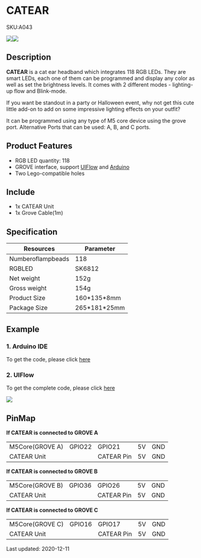 # CATEAR

<el-tag effect="plain">SKU:A043</el-tag>

<div class="product_pic"><img src="assets/img/product_pics/unit/unit_catear_01.webp"><img src="assets/img/product_pics/unit/unit_catear_02.webp"></div>

## Description

**CATEAR** is a cat ear headband which integrates 118 RGB LEDs. They are smart LEDs, each one of them can be programmed and display any color as well as set the brightness levels. It comes with 2 different modes - lighting-up flow and Blink-mode.

If you want be standout in a party or Halloween event, why not get this cute little add-on to add on some impressive lighting effects on your outfit?

It can be programmed using any type of M5 core device using the grove port.
Alternative Ports that can be used: A, B, and C ports.

## Product Features

- RGB LED quantity: 118
- GROVE interface, support [UIFlow](http://flow.m5stack.com) and [Arduino](http://www.arduino.cc)
- Two Lego-compatible holes

## Include

- 1x CATEAR Unit
- 1x Grove Cable(1m)

## Specification

<table class="table-1">
    <thead>
      <tr>
         <th>Resources</th>
         <th>Parameter</th>
      </tr>
    </thead>
    <tbody>
      <tr>
         <td>Numberoflampbeads</td>
         <td>118</td>
      </tr>
      <tr>
         <td>RGBLED</td>
         <td>SK6812</td>
      </tr>
      <tr>
         <td>Net weight</td>
         <td>152g</td>
      </tr>
      <tr>
         <td>Gross weight</td>
         <td>154g</td>
      </tr>
      <tr>
         <td>Product Size</td>
         <td>160*135*8mm</td>
      </tr>
      <tr>
         <td>Package Size</td>
         <td>265*181*25mm</td>
      </tr>
    </tbody>
</table>

## Example

### 1. Arduino IDE

To get the code, please click [here](https://github.com/m5stack/M5Stack/tree/master/examples/Unit/CATEAR_SK6812)

### 2. UIFlow

To get the complete code, please click [here](https://github.com/m5stack/M5-ProductExampleCodes/tree/master/Unit/CATEAR/UIFlow)

<img src="assets/img/product_pics/unit/unit_example/CATEAR/example_unit_catear_01.webp">

## PinMap

**If CATEAR is connected to GROVE A**

<table>
  <tr><td>M5Core(GROVE A)</td><td>GPIO22</td><td>GPIO21</td><td>5V</td><td>GND</td></tr>
  <tr><td>CATEAR Unit</td><td> </td><td>CATEAR Pin</td><td>5V</td><td>GND</td></tr>
</table>

**If CATEAR is connected to GROVE B**

<table>
  <tr><td>M5Core(GROVE B)</td><td>GPIO36</td><td>GPIO26</td><td>5V</td><td>GND</td></tr>
  <tr><td>CATEAR Unit</td><td> </td><td>CATEAR Pin</td><td>5V</td><td>GND</td></tr>
</table>

**If CATEAR is connected to GROVE C**

<table>
<tr><td>M5Core(GROVE C)</td><td>GPIO16</td><td>GPIO17</td><td>5V</td><td>GND</td></tr>
 <tr><td>CATEAR Unit</td><td> </td><td>CATEAR Pin</td><td>5V</td><td>GND</td></tr>
</table>

<el-divider content-position="right">Last updated: 2020-12-11</el-divider>

<script>

   var purchase_link = 'https://m5stack.com/collections/m5-unit/products/m5stack-official-cute-cat-ears-acrylic';

   anchor_search(purchase_link);
   scrollFunc();

</script>
